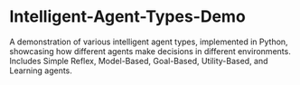 # Intelligent-Agent-Types-Demo
A demonstration of various intelligent agent types, implemented in Python, showcasing how different agents make decisions in different environments. Includes Simple Reflex, Model-Based, Goal-Based, Utility-Based, and Learning agents.
